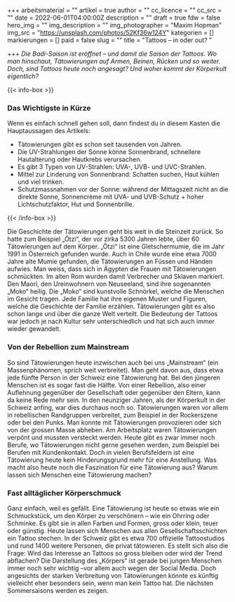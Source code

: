 +++
arbeitsmaterial = ""
artikel = true
author = ""
cc_licence = ""
cc_src = ""
date = 2022-06-01T04:00:00Z
description = ""
draft = true
fdw = false
hero_img = ""
img_description = ""
img_photographer = "Maxim Hopman"
img_src = "https://unsplash.com/photos/52Kf36w124Y"
kategorien = []
markierungen = []
paid = false
slug = ""
title = "Tattoos – in oder out? "

+++
_Die Badi-Saison ist eröffnet – und damit die Saison der Tattoos. Wo man hinschaut, Tätowierungen auf Armen, Beinen, Rücken und so weiter. Doch, sind Tattoos heute noch angesagt? Und woher kommt der Körperkult eigentlich?_

{{< info-box >}} <h3>Das Wichtigste in Kürze</h3>

<p>Wenn es einfach schnell gehen soll, dann findest du in diesem Kasten die Hauptaussagen des Artikels:</p>

<ul>

<li>Tätowierungen gibt es schon seit tausenden von Jahren.</li>

<li>Die UV-Strahlungen der Sonne könne Sonnenbrand, schnellere Hautalterung oder Hautkrebs verursachen.</li>

<li>Es gibt 3 Typen von UV-Strahlen: UVA-, UVB- und UVC-Strahlen.</li>

<li>Mittel zur Linderung von Sonnenbrand: Schatten suchen, Haut kühlen und viel trinken.</li>

<li>Schutzmassnahmen vor der Sonne: während der Mittagszeit nicht an die direkte Sonne, Sonnencrème mit UVA- und UVB-Schutz + hoher Lichtschutzfaktor, Hut und Sonnenbrille.</li>

</ul> {{< /info-box >}}

Die Geschichte der Tätowierungen geht bis weit in die Steinzeit zurück. So hatte zum Beispiel „Ötzi“, der vor zirka 5300 Jahren lebte, über 60 Tätowierungen auf dem Körper. „Ötzi“ ist eine Gletschermumie, die im Jahr 1991 in Österreich gefunden wurde. Auch in Chile wurde eine etwa 7000 Jahre alte Mumie gefunden, die Tätowierungen an Füssen und Händen aufwies. Man weiss, dass sich in Ägypten die Frauen mit Tätowierungen schmückten. Im alten Rom wurden damit Verbrecher und Sklaven markiert. Den Maori, den Ureinwohnern von Neuseeland, sind ihre sogenannten „Moko“ heilig. Die „Moko“ sind kunstvolle Schnörkel, welche die Menschen im Gesicht tragen. Jede Familie hat ihre eigenen Muster und Figuren, welche die Geschichte der Familie erzählen. Tätowierungen gibt es also schon lange und über die ganze Welt verteilt. Die Bedeutung der Tattoos war jedoch je nach Kultur sehr unterschiedlich und hat sich auch immer wieder gewandelt.

### Von der Rebellion zum Mainstream

So sind Tätowierungen heute inzwischen auch bei uns „Mainstream“ (ein Massenphänomen, sprich weit verbreitet). Man geht davon aus, dass etwa jede fünfte Person in der Schweiz eine Tätowierung hat. Bei den jüngeren Menschen ist es sogar fast die Hälfte. Von einer Rebellion, also einer Auflehnung gegenüber der Gesellschaft oder gegenüber den Eltern, kann da keine Rede mehr sein. In den neunziger Jahren, als der Körperkult in der Schweiz anfing, war dies durchaus noch so. Tätowierungen waren vor allem in rebellischen Randgruppen verbreitet, zum Beispiel in der Rockerszene oder bei den Punks. Man konnte mit Tätowierungen provozieren oder sich von der grossen Masse abheben. Am Arbeitsplatz waren Tätowierungen verpönt und mussten versteckt werden. Heute gibt es zwar immer noch Berufe, wo Tätowierungen nicht gerne gesehen werden, zum Beispiel bei Berufen mit Kundenkontakt. Doch in vielen Berufsfeldern ist eine Tätowierung heute kein Hinderungsgrund mehr für eine Anstellung. Was macht also heute noch die Faszination für eine Tätowierung aus? Warum lassen sich Menschen eine Tätowierung machen?

### Fast alltäglicher Körperschmuck

Ganz einfach, weil es gefällt. Eine Tätowierung ist heute so etwas wie ein Schmuckstück, um den Körper zu verschönern – wie ein Ohrring oder Schminke. Es gibt sie in allen Farben und Formen, gross oder klein, teuer oder günstig. Heute lassen sich Menschen aus allen Gesellschaftsschichten ein Tattoo stechen. In der Schweiz gibt es etwa 700 offizielle Tattoostudios und rund 1400 weitere Personen, die privat tätowieren. Es stellt sich also die Frage: Wird das Interesse an Tattoos so gross bleiben oder wird der Trend abflachen? Die Darstellung des „Körpers“ ist gerade bei jungen Menschen immer noch sehr wichtig –vor allem auch wegen der Social Media. Doch angesichts der starken Verbreitung von Tätowierungen könnte es künftig vielleicht eher besonders sein, wenn man kein Tattoo hat. Die nächsten Sommersaisons werden es zeigen.
